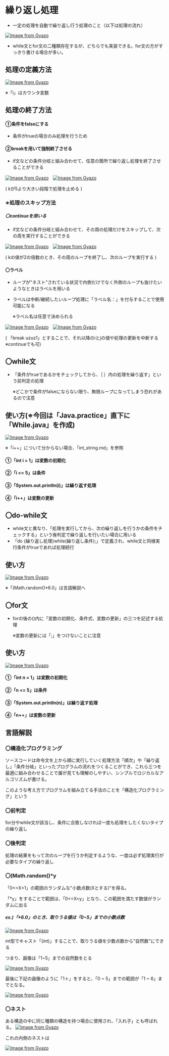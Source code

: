 # 繰り返し処理
- 一定の処理を自動で繰り返し行う処理のこと（以下は処理の流れ）

[![Image from Gyazo](https://i.gyazo.com/bcb170c8ad0819f74160e2c864f5d46c.png)](https://gyazo.com/bcb170c8ad0819f74160e2c864f5d46c)

- while文とfor文の二種類存在するが、どちらでも実装できる。for文の方がすっきり書ける場合が多い。

## 処理の定義方法
[![Image from Gyazo](https://i.gyazo.com/15a4ada1dbcd8f4135e722f9fdb2b6e3.png)](https://gyazo.com/15a4ada1dbcd8f4135e722f9fdb2b6e3)

※「i」はカウンタ変数

## 処理の終了方法
#### ①条件をfalseにする
- 条件がtrueの場合のみ処理を行うため
#### ②breakを用いて強制終了させる
- if文などの条件分岐と組み合わせて、任意の箇所で繰り返し処理を終了させることができる

[![Image from Gyazo](https://i.gyazo.com/58166f1c7bdf18e61271a3afae58ac54.png)](https://gyazo.com/58166f1c7bdf18e61271a3afae58ac54)　[![Image from Gyazo](https://i.gyazo.com/097d2fd0e6bc23571ffd6cddbf066f28.png)](https://gyazo.com/097d2fd0e6bc23571ffd6cddbf066f28)

( kが5より大きい段階で処理を止める )

### ※処理のスキップ方法
##### 〇continueを用いる
- if文などの条件分岐と組み合わせて、その周の処理だけをスキップして、次の周を実行することができる

[![Image from Gyazo](https://i.gyazo.com/81848de1d6f039decc483b33557862de.png)](https://gyazo.com/81848de1d6f039decc483b33557862de)　[![Image from Gyazo](https://i.gyazo.com/e3a963312f59b46981e58dd305ff6d91.png)](https://gyazo.com/e3a963312f59b46981e58dd305ff6d91)

( kの値が2の倍数のとき、その周のループを終了し、次のループを実行する )

#### 〇ラベル
- ループが"ネスト"されている状況で内側だけでなく外側のループも抜けたいようなときはラベルを用いる
- ラベルは中断/継続したいループ処理に「ラベル名：」を付与することで使用可能になる

  ※ラベル名は任意で決められる　

[![Image from Gyazo](https://i.gyazo.com/c2ba4d7be8556ed4da583d495850403f.png)](https://gyazo.com/c2ba4d7be8556ed4da583d495850403f)　[![Image from Gyazo](https://i.gyazo.com/d21a122dfc36beed7043ccd328dd884d.png)](https://gyazo.com/d21a122dfc36beed7043ccd328dd884d)

( 「break uzuz1」とすることで、それ以降のiとjの値や処理の更新を中断する ※continueでも可)

## 〇while文
- 「条件がtrueであるかをチェックしてから、｛ ｝内の処理を繰り返す」という前判定の処理
  
  ※どこかで条件がfalseにならない限り、無限ループになってしまう恐れがあるので注意
  
## 使い方(※今回は「Java.practice」直下に「While.java」を作成)
[![Image from Gyazo](https://i.gyazo.com/3626f8bfd752f649584a6b295cb7fadb.png)](https://gyazo.com/3626f8bfd752f649584a6b295cb7fadb)

※「i++」について分からない場合、「int_string.md」を参照

#### ①「int i = 1」は変数の初期化

#### ②「i <= 5」は条件

#### ③「System.out.println(i)」は繰り返す処理

#### ④「i++」は変数の更新

## 〇do-while文
- while文と異なり、「処理を実行してから、次の繰り返しを行うかの条件をチェックする」という後判定で繰り返しを行いたい場合に用いる
- 「do {繰り返し処理}while(繰り返し条件);」で定義され、while文と同様実行条件がtrueであれば処理続行

## 使い方
[![Image from Gyazo](https://i.gyazo.com/f36f2c49cbe7b37cef01e7acd4ce4008.png)](https://gyazo.com/f36f2c49cbe7b37cef01e7acd4ce4008)

※「(Math.random()*6.0」は言語解説へ

## 〇for文
- forの後の()内に「変数の初期化、条件式、変数の更新」の三つを記述する処理

  ※変数の更新には「;」をつけないことに注意

## 使い方
[![Image from Gyazo](https://i.gyazo.com/6a7e4e0a8fe225ae399fc437cdd887ef.png)](https://gyazo.com/6a7e4e0a8fe225ae399fc437cdd887ef)

#### ①「int n = 1」は変数の初期化

#### ②「n <= 5」は条件

#### ③「System.out.println(n)」は繰り返す処理

#### ④「n++」は変数の更新

## 言語解説
### 〇構造化プログラミング
ソースコードは命令文を上から順に実行していく処理方法「順次」や「繰り返し」「条件分岐」といったプログラムの流れをつくることができ、これら三つを最適に組み合わせることで誰が見ても理解のしやすい、シンプルでロジカルなアルゴリズムが書ける。

このような考え方でプログラムを組み立てる手法のことを「構造化プログラミング」という

### 〇前判定
for分やwhile文が該当し、条件に合致しなければ一度も処理をしたくないタイプの繰り返し

### 〇後判定
処理の結果をもって次のループを行うか判定するような、一度は必ず処理実行が必要なタイプの繰り返し

### 〇(Math.random()*y
「0<=X<1」の範囲のランダムな"小数点数(Xとする)"を得る。

「*y」をすることで範囲は、「0<=X<y」となり、この範囲を満たす数値がランダムに出る

##### ex.)「*6.0」のとき、取りうる値は「0~5」までの小数点数

[![Image from Gyazo](https://i.gyazo.com/b6b1de378996ba3fa65948eaa8a6f3bf.png)](https://gyazo.com/b6b1de378996ba3fa65948eaa8a6f3bf)

int型でキャスト「(int)」することで、取りうる値を少数点数から"自然数"にできる

つまり、画像は「1~5」までの自然数をとる

[![Image from Gyazo](https://i.gyazo.com/0f54d080dce2c10e7bec55a8392e1dcf.png)](https://gyazo.com/0f54d080dce2c10e7bec55a8392e1dcf)

最後に下記の画像のように「1＋」をすると、「0 ~ 5」までの範囲が「1 ~ 6」までとなる。

[![Image from Gyazo](https://i.gyazo.com/645011ed4f2715dfbb49f7106e71fb82.png)](https://gyazo.com/645011ed4f2715dfbb49f7106e71fb82)

### 〇ネスト
ある構造の中に同じ種類の構造を持つ場合に使用され、「入れ子」とも呼ばれる。
[![Image from Gyazo](https://i.gyazo.com/17b33f2d4a3d3be02c2221c439e1b436.png)](https://gyazo.com/17b33f2d4a3d3be02c2221c439e1b436)

これの内側のネストは

[![Image from Gyazo](https://i.gyazo.com/c7ee46f69cf4289c32cfc1bc7d3da3cf.png)](https://gyazo.com/c7ee46f69cf4289c32cfc1bc7d3da3cf)
